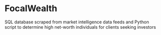 # FocalWealth
SQL database scraped from market intelligence data feeds and Python script to determine high net-worth individuals for clients seeking investors